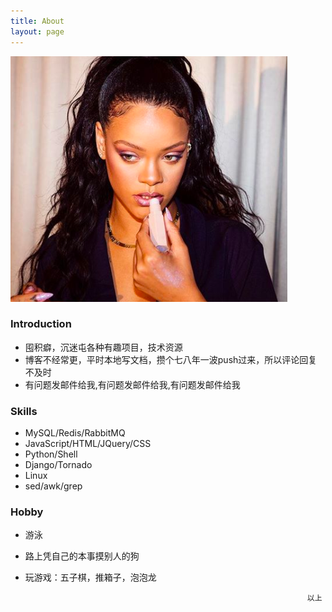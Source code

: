 ```yaml
---
title: About
layout: page
---
```

<!-- ![Profile Image]({{ site.url }}/{{ site.picture }}) -->
<p><img src="/assets/images/profile_about.jpg" alt="Profile About Image"></p>


### Introduction
- 囤积癖，沉迷屯各种有趣项目，技术资源
- 博客不经常更，平时本地写文档，攒个七八年一波push过来，所以评论回复不及时
- 有问题发邮件给我,有问题发邮件给我,有问题发邮件给我


### Skills
- MySQL/Redis/RabbitMQ
- JavaScript/HTML/JQuery/CSS
- Python/Shell
- Django/Tornado
- Linux
- sed/awk/grep



### Hobby
- 游泳
- 路上凭自己的本事摸别人的狗
- 玩游戏：五子棋，推箱子，泡泡龙


 																	 以上